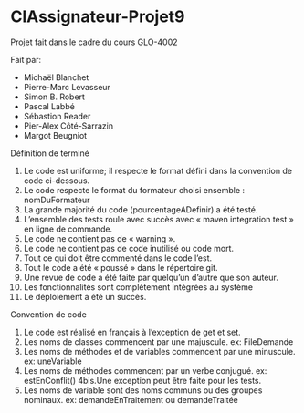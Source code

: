 # ClAssignateur-Projet9
Projet fait dans le cadre du cours GLO-4002

Fait par:
* Michaël Blanchet
* Pierre-Marc Levasseur
* Simon B. Robert
* Pascal Labbé
* Sébastion Reader
* Pier-Alex Côté-Sarrazin
* Margot Beugniot


Définition de terminé

 1. Le code est uniforme; il respecte le format défini dans la convention de code ci-dessous. 2. Le code respecte le format du formateur choisi ensemble : nomDuFormateur 3. La grande majorité du code (pourcentageADefinir) a été testé.
 4. L’ensemble des tests roule avec succès avec « maven integration test » en ligne de commande.
 5. Le code ne contient pas de « warning ». 6. Le code ne contient pas de code inutilisé ou code mort.
 7. Tout ce qui doit être commenté dans le code l’est.
 8. Tout le code a été « poussé » dans le répertoire git. 9. Une revue de code a été faite par quelqu’un d’autre que son auteur.
10. Les fonctionnalités sont complètement intégrées au système11. Le déploiement a été un succès.

Convention de code

1. Le code est réalisé en français à l’exception de get et set.
2. Les noms de classes commencent par une majuscule. ex: FileDemande
3. Les noms de méthodes et de variables commencent par une minuscule. ex: uneVariable
4. Les noms de méthodes commencent par un verbe conjugué. ex: estEnConflit()
4bis.Une exception peut être faite pour les tests.
5. Les noms de variable sont des noms communs ou des groupes nominaux. ex: demandeEnTraitement ou demandeTraitée


